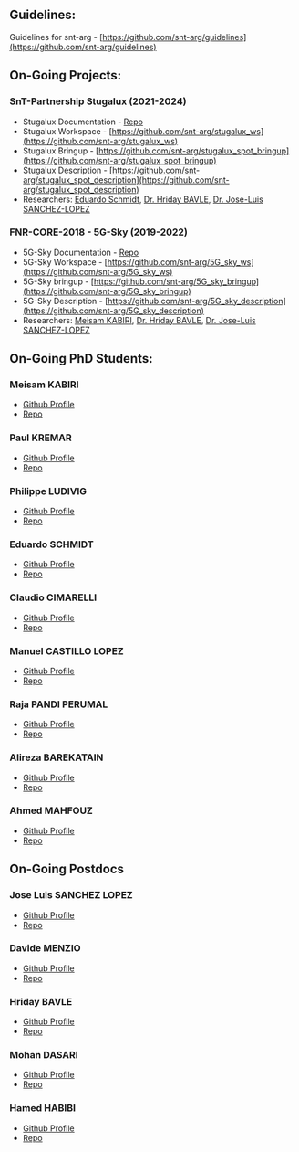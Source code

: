 ## Guidelines: 
Guidelines for snt-arg - [https://github.com/snt-arg/guidelines](https://github.com/snt-arg/guidelines)

## On-Going Projects:

### SnT-Partnership Stugalux (2021-2024)
- Stugalux Documentation - [Repo](Repo)
- Stugalux Workspace - [https://github.com/snt-arg/stugalux_ws](https://github.com/snt-arg/stugalux_ws)
- Stugalux Bringup - [https://github.com/snt-arg/stugalux_spot_bringup](https://github.com/snt-arg/stugalux_spot_bringup)
- Stugalux Description - [https://github.com/snt-arg/stugalux_spot_description](https://github.com/snt-arg/stugalux_spot_description)
- Researchers: [Eduardo Schmidt](https://github.com/edufschmidt), [Dr. Hriday BAVLE](https://github.com/hridaybavle), [Dr. Jose-Luis SANCHEZ-LOPEZ](https://github.com/joselusl)

### FNR-CORE-2018 - 5G-Sky (2019-2022)
- 5G-Sky Documentation - [Repo](Repo)
- 5G-Sky Workspace - [https://github.com/snt-arg/5G_sky_ws](https://github.com/snt-arg/5G_sky_ws)
- 5G-Sky bringup - [https://github.com/snt-arg/5G_sky_bringup](https://github.com/snt-arg/5G_sky_bringup)
- 5G-Sky Description - [https://github.com/snt-arg/5G_sky_description](https://github.com/snt-arg/5G_sky_description)
- Researchers: [Meisam KABIRI](https://github.com/Meisam-Kabiri), [Dr. Hriday BAVLE](https://github.com/hridaybavle), [Dr. Jose-Luis SANCHEZ-LOPEZ](https://github.com/joselusl)


## On-Going PhD Students:

### Meisam KABIRI
- [Github Profile](https://github.com/Meisam-Kabiri)
- [Repo](Repo)

### Paul KREMAR
- [Github Profile](https://github.com/krepa098)
- [Repo](Repo)

### Philippe LUDIVIG 
- [Github Profile](https://github.com/phil333)
- [Repo](Repo)

### Eduardo SCHMIDT
- [Github Profile](https://github.com/edufschmidt)
- [Repo](Repo)

### Claudio CIMARELLI
- [Github Profile](https://github.com/ClaudioCimarelli)
- [Repo](Repo)

### Manuel CASTILLO LOPEZ
- [Github Profile](https://github.com/manucalop)
- [Repo](Repo)

### Raja PANDI PERUMAL 
- [Github Profile](https://github.com/rajaskyrider)
- [Repo](Repo)

### Alireza BAREKATAIN 
- [Github Profile](https://github.com/abarekatain)
- [Repo](Repo)

### Ahmed MAHFOUZ 
- [Github Profile](https://github.com/AhmedTahaha)
- [Repo](Repo)

## On-Going Postdocs

### Jose Luis SANCHEZ LOPEZ 
- [Github Profile](https://github.com/joselusl)
- [Repo](Repo)

### Davide MENZIO
- [Github Profile](https://github.com/abuIlyas)
- [Repo](Repo)

### Hriday BAVLE
- [Github Profile](https://github.com/hridaybavle)
- [Repo](Repo)

### Mohan DASARI
- [Github Profile](https://github.com/dmohankkvr)
- [Repo](Repo)

### Hamed HABIBI
- [Github Profile](https://github.com/Hamed28160)
- [Repo](Repo)



